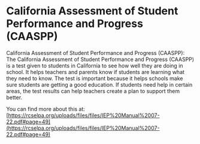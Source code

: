 # California Assessment of Student Performance and Progress (CAASPP)
California Assessment of Student Performance and Progress (CAASPP): The California Assessment of Student Performance and Progress (CAASPP) is a test given to students in California to see how well they are doing in school. It helps teachers and parents know if students are learning what they need to know. The test is important because it helps schools make sure students are getting a good education. If students need help in certain areas, the test results can help teachers create a plan to support them better.

You can find more about this at: [https://rcselpa.org/uploads/files/files/IEP%20Manual%2007-22.pdf#page=49](https://rcselpa.org/uploads/files/files/IEP%20Manual%2007-22.pdf#page=49)
